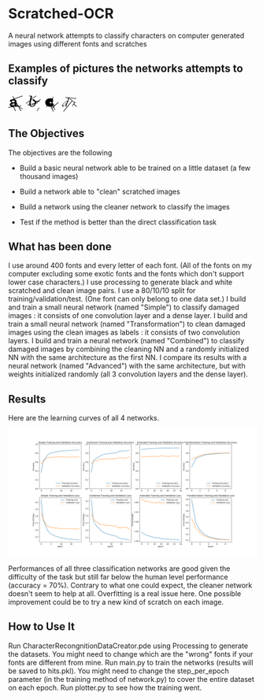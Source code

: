 # Scratched-OCR
A neural network attempts to classify characters on computer generated images using different fonts and scratches

## Examples of pictures the networks attempts to classify

![](images/a.png) 
![](images/b.png) 
![](images/c.png) 
![](images/d.png) 

## The Objectives

The objectives are the following

- Build a basic neural network able to be trained on a little dataset (a few thousand images)

- Build a network able to "clean" scratched images

- Build a network using the cleaner network to classify the images

- Test if the method is better than the direct classification task

## What has been done

I use around 400 fonts and every letter of each font. (All of the fonts on my computer excluding some exotic fonts and the fonts which don't support lower case characters.)
I use processing to generate black and white scratched and clean image pairs. I use a 80/10/10 split for training/validation/test. (One font can only belong to one data set.)
I build and train a small neural network (named "Simple") to classify damaged images : it consists of one convolution layer and a dense layer.
I build and train a small neural network (named "Transformation") to clean damaged images using the clean images as labels : it consists of two convolution layers.
I build and train a neural network (named "Combined") to classify damaged images by combining the cleaning NN and a randomly initialized NN with the same architecture as the first NN.
I compare its results with a neural network (named "Advanced") with the same architecture, but with weights initialized randomly (all 3 convolution layers and the dense layer).

## Results

Here are the learning curves of all 4 networks.

![](images/results.png) 

Performances of all three classification networks are good given the difficulty of the task but still far below the human level performance (accuracy = 70%).
Contrary to what one could expect, the cleaner network doesn't seem to help at all.
Overfitting is a real issue here. One possible improvement could be to try a new kind of scratch on each image.

## How to Use It

Run CharacterRecongnitionDataCreator.pde using Processing to generate the datasets. You might need to change which are the "wrong" fonts if your fonts are different from mine.
Run main.py to train the networks (results will be saved to hits.pkl). You might need to change the step_per_epoch parameter (in the training method of network.py) to cover the entire dataset on each epoch.
Run plotter.py to see how the training went.
